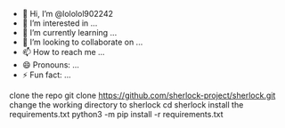 - 👋 Hi, I’m @lololol902242
- 👀 I’m interested in ...
- 🌱 I’m currently learning ...
- 💞️ I’m looking to collaborate on ...
- 📫 How to reach me ...
- 😄 Pronouns: ...
- ⚡ Fun fact: ...

<!---
lololol902242/lololol902242 is a ✨ special ✨ repository because its `README.md` (this file) appears on your GitHub profile.
You can click the Preview link to take a look at your changes.
--->
clone the repo
git clone https://github.com/sherlock-project/sherlock.git
change the working directory to sherlock
cd sherlock
install the requirements.txt
python3 -m pip install -r requirements.txt

